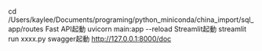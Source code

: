cd /Users/kaylee/Documents/programing/python_miniconda/china_import/sql_app/routes
Fast API起動
uvicorn main:app --reload
Streamlit起動
streamlit run xxxx.py
swagger起動
http://127.0.0.1:8000/doc